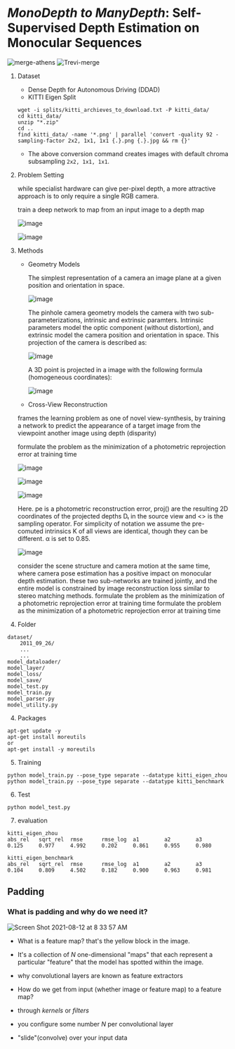 # *MonoDepth to ManyDepth*: Self-Supervised Depth Estimation on Monocular Sequences

![merge-athens](https://user-images.githubusercontent.com/38284936/128589385-cd2e68a5-8f27-4aaa-abfe-85cbf3fffe21.png)
![Trevi-merge](https://user-images.githubusercontent.com/38284936/128589386-12374c8c-bdd8-4545-8b10-1acfdec9039a.png)

1. Dataset 
	- Dense Depth for Autonomous Driving (DDAD)
	- KITTI Eigen Split
	```
	wget -i splits/kitti_archieves_to_download.txt -P kitti_data/
	cd kitti_data/
	unzip "*.zip"
	cd ..
	find kitti_data/ -name '*.png' | parallel 'convert -quality 92 -sampling-factor 2x2, 1x1, 1x1 {.}.png {.}.jpg && rm {}'
	```
	- The above conversion command creates images with default chroma subsampling `2x2, 1x1, 1x1`. 

2. Problem Setting

	while specialist hardware can give per-pixel depth, a more attractive approach is to only require a single RGB camera.
	
	train a deep network to map from an input image to a depth map 
	
	![image](https://user-images.githubusercontent.com/38284936/128327929-5b9b0d88-8d8a-4832-b900-e53e21ea0edf.png)
	
	![image](https://user-images.githubusercontent.com/38284936/128327970-7cfa78e0-dba0-4619-b200-b9ad3306e4eb.png)

3. Methods
	- Geometry Models
	  
	  The simplest representation of a camera an image plane at a given position and orientation in space. 
	  
	  ![image](https://user-images.githubusercontent.com/38284936/128328232-1f5072ba-5e24-4415-b6ef-852de9fb17c0.png)
	  
	  The pinhole camera geometry models the camera with two sub-parameterizations, intrinsic and extrinsic paramters. Intrinsic parameters model the optic component (without distortion), and extrinsic model the camera position and orientation in space. This projection of the camera is described as:
	  
	  ![image](https://user-images.githubusercontent.com/38284936/128328314-bab98131-be0b-4a3a-82c2-48130e63b4cd.png)
	  
	  A 3D point is projected in a image with the following formula (homogeneous coordinates):
	  
	  ![image](https://user-images.githubusercontent.com/38284936/128328372-313475dd-bad3-4cd7-8775-fee689b733a0.png)
	  
	- Cross-View Reconstruction
	
	frames the learning problem as one of novel view-synthesis, by training a network to predict the appearance of a target image from the viewpoint another image using depth (disparity)
	
	formulate the problem as the minimization of a photometric reprojection  error at training time
	
	![image](https://user-images.githubusercontent.com/38284936/128328569-28c573e5-7a63-4fa2-93e4-9da028ceabad.png)
	
	![image](https://user-images.githubusercontent.com/38284936/128328609-78f198b8-1bf9-4599-9410-769143e46f52.png)
	
	![image](https://user-images.githubusercontent.com/38284936/128328628-54f2c6f1-cb40-4fd3-866d-4e36f699b1f7.png)
	
	Here. pe is a photometric reconstruction error, proj() are the resulting 2D coordinates of the projected depths Dₜ in the source view and <> is the sampling operator.  For simplicity of notation we assume the pre-comuted intrinsics K of all views are identical, though they can be different. α is set to 0.85.
	
	![image](https://user-images.githubusercontent.com/38284936/128328686-a7a592f1-223f-4183-8ec5-b8c59c03dbf3.png)
	
	consider the scene structure and camera motion at the same time, where camera pose estimation has a positive impact on monocular depth estimation. these two sub-networks are trained jointly, and the entire model is constrained by image reconstruction loss similar to stereo matching methods. 
	formulate the problem as the minimization of a photometric reprojection  error at training time
	formulate the problem as the minimization of a photometric reprojection  error at training time

3. Folder
```
dataset/
    2011_09_26/
    ...
    ...
model_dataloader/
model_layer/
model_loss/
model_save/
model_test.py
model_train.py
model_parser.py
model_utility.py
```

4. Packages
```
apt-get update -y
apt-get install moreutils
or
apt-get install -y moreutils
```

5. Training
```
python model_train.py --pose_type separate --datatype kitti_eigen_zhou
python model_train.py --pose_type separate --datatype kitti_benchmark
```

6. Test
```
python model_test.py
```

7. evaluation
```
kitti_eigen_zhou 
abs_rel   sqrt_rel  rmse      rmse_log  a1        a2        a3
0.125     0.977     4.992     0.202     0.861     0.955     0.980

kitti_eigen_benchmark
abs_rel   sqrt_rel  rmse      rmse_log  a1        a2        a3
0.104     0.809     4.502     0.182     0.900     0.963     0.981
```

## Padding
### What is padding and why do we need it?

![Screen Shot 2021-08-12 at 8 33 57 AM](https://user-images.githubusercontent.com/38284936/129116773-479b1e81-211c-4982-974d-944a95853dca.png)

* What is a feature map? that's the yellow block in the image. 
* It's a collection of *N* one-dimensional "maps" that each represent a particular "feature" that the model has spotted within the image. 
* why convolutional layers are known as feature extractors

* How do we get from input (whether image or feature map) to a feature map? 
* through *kernels* or *filters*
* you configure some number *N* per convolutional layer
* "slide"(convolve) over your input data





